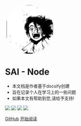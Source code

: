 
<img width="160px" style="border-radius: 50%" bor src="SAI.jpg">

# **SAI - Node**

- 本文档是作者基于docsify创建
- 旨在记录个人在学习上的一些问题
- 如果本文有帮助到您,请给予支持!

[![](https://badgen.net/github/stars/DragonSAIz/Node)](https://github.com/DragonSAIz/Node)
[![](https://badgen.net/github/forks/DragonSAIz/Node)](https://github.com/DragonSAIz/Node)
![](https://img.shields.io/badge/%E8%92%BB%E7%A8%BD-%E7%A8%8B%E5%BA%8F%E7%8C%BF-yellow)
![](https://img.shields.io/badge/%E6%91%B8%E9%B1%BC-%E5%88%92%E6%B0%B4%E5%B8%A6%E5%B8%88-brightgreen)

[GitHub](https://github.com/DragonSAIz/Node)
[开始阅读](/README.md)